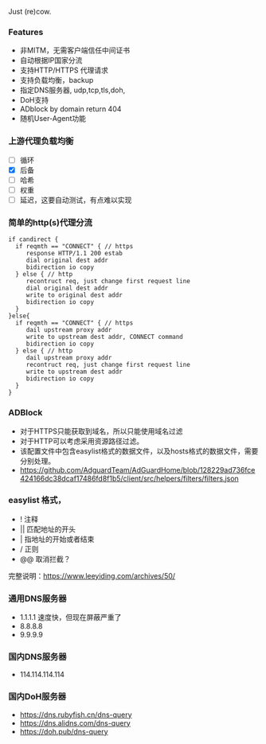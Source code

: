 
Just (re)cow.

### Features

* 非MITM，无需客户端信任中间证书
* 自动根据IP国家分流
* 支持HTTP/HTTPS 代理请求
* 支持负载均衡，backup
* 指定DNS服务器, udp,tcp,tls,doh,
* DoH支持
* ADblock by domain return 404
* 随机User-Agent功能

### 上游代理负载均衡

* [ ] 循环
* [x] 后备
* [ ] 哈希
* [ ] 权重
* [ ] 延迟，这要自动测试，有点难以实现

### 简单的http(s)代理分流

```
if candirect {
  if reqmth == "CONNECT" { // https
     response HTTP/1.1 200 estab
     dial original dest addr
     bidirection io copy
  } else { // http
     recontruct req, just change first request line
     dial original dest addr
     write to original dest addr
     bidirection io copy
  }
}else{
  if reqmth == "CONNECT" { // https
     dail upstream proxy addr
     write to upstream dest addr, CONNECT command
     bidirection io copy
  } else { // http
     dail upstream proxy addr
     recontruct req, just change first request line
     write to upstream dest addr
     bidirection io copy
  }
}
```

### ADBlock
* 对于HTTPS只能获取到域名，所以只能使用域名过滤
* 对于HTTP可以考虑采用资源路径过滤。
* 该配置文件中包含easylist格式的数据文件，以及hosts格式的数据文件，需要分别处理。
* https://github.com/AdguardTeam/AdGuardHome/blob/128229ad736fce424166dc38dcaf17486fd8f1b5/client/src/helpers/filters/filters.json

### easylist 格式，
* ! 注释
* || 匹配地址的开头
* |  指地址的开始或者结束
* / 正则
* @@ 取消拦截？

完整说明：https://www.leeyiding.com/archives/50/

### 通用DNS服务器
* 1.1.1.1 速度快，但现在屏蔽严重了
* 8.8.8.8 
* 9.9.9.9

### 国内DNS服务器

* 114.114.114.114

### 国内DoH服务器

* https://dns.rubyfish.cn/dns-query
* https://dns.alidns.com/dns-query
* https://doh.pub/dns-query

